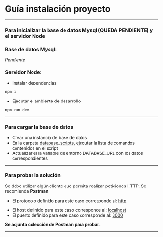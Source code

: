 # Guía instalación proyecto

---

### Para inicializar la base de datos Mysql (QUEDA PENDIENTE) y el servidor Node

### Base de datos Mysql:

_Pendiente_

### Servidor Node:

- Instalar dependencias

```sh
npm i
```

- Ejecutar el ambiente de desarrollo

```sh
npm run dev
```

---

### **Para cargar la base de datos**

- Crear una instancia de base de datos
- En la carpeta <u>database_scripts</u>, ejecutar la lista de comandos contenidos en el script
- Actualizar el la variable de entorno DATABASE_URL con los datos correspondientes

---

### **Para probar la solución**

Se debe utilizar algún cliente que permita realizar peticiones HTTP. Se recomienda **Postman**.

- El protocolo definido para este caso corresponde al: <u>http</u>

* El host definido para este caso corresponde al: <u>localhost</u>
* El puerto definido para este caso corresponde al: <u>3000</u>

**Se adjunta colección de Postman para probar.**

---

